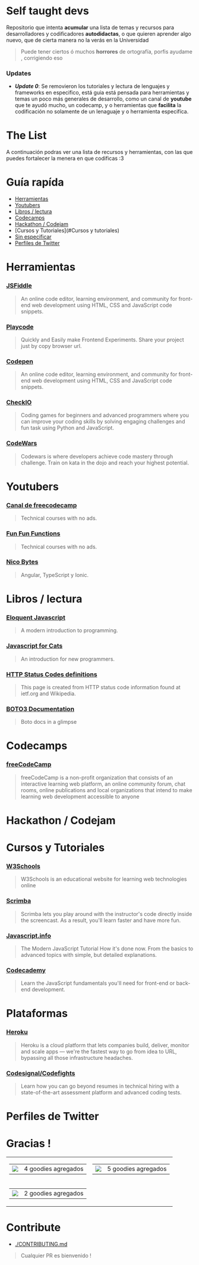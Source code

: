 # Self taught devs

Repositorio que intenta **acumular** una lista de temas y recursos para
desarrolladores y codificadores **autodidactas**, o que quieren aprender algo
nuevo, que de cierta manera no la verás en la Universidad

> Puede tener ciertos ó muchos **horrores** de ortografía, porfis ayudame , 
corrigiendo eso

### Updates

- **_Update 0_**: Se removieron los tutoriales y lectura de lenguajes y
frameworks en especifico, está guia está pensada para herramientas y temas un
poco más generales de desarrollo, como un canal de **youtube** que te ayudó
mucho, un codecamp, y o herramientas que **facilita** la codificación no
solamente de un lenaguaje y o herramienta especifíca.

# The List

A continuación podras ver una lista de recursos y herramientas, con las que
puedes fortalecer la menera en que codificas :3

# Guía rapída

- [Herramientas](#herramientas)
- [Youtubers](#youtubers)
- [Libros / lectura](#libros--lectura)
- [Codecamps](#codecamps)
- [Hackathon / Codejam](#hackathon--codejam)
- [Cursos y Tutoriales](#Cursos y tutoriales)
- [Sin especificar](#sin-especificar)
- [Perfiles de Twitter](#perfiles-de-twitter)

# Herramientas 
### [JSFiddle](https://jsfiddle.net/) 
> An online code editor, learning environment, and community for front-end web
development using HTML, CSS and JavaScript code snippets.
### [Playcode](https://playcode.io/) 
> Quickly and Easily make Frontend Experiments. Share your project just by copy browser url.
### [Codepen](https://codepen.io/) 
> An online code editor, learning environment, and community for front-end web
development using HTML, CSS and JavaScript code snippets.
### [CheckIO](https://checkio.org/) 
> Coding games for beginners and advanced programmers where you can improve your
coding skills by solving engaging challenges and fun task using Python and
JavaScript.
### [CodeWars](https://www.codewars.com/) 
> Codewars is where developers achieve code mastery through challenge. Train on
kata in the dojo and reach your highest potential.

# Youtubers 
### [Canal de freecodecamp](https://www.youtube.com/channel/UC8butISFwT-Wl7EV0hUK0BQ) 
>Technical courses with no ads.
### [Fun Fun Functions](https://www.youtube.com/channel/UCO1cgjhGzsSYb1rsB4bFe4Q) 
> Technical courses with no ads.
### [Nico Bytes](https://www.youtube.com/channel/UCz8-0dWiVLY17Rea7qi2cSQ) 
> Angular, TypeScript y Ionic.

# Libros / lectura 
### [Eloquent Javascript](https://eloquentjavascript.net/) 
> A modern introduction to programming. 
### [Javascript for Cats](http://jsforcats.com/) 
> An introduction for new programmers.
### [HTTP Status Codes definitions](https://www.restapitutorial.com/httpstatuscodes.html) 
> This page is created from HTTP status code information found at ietf.org and
Wikipedia.
### [BOTO3 Documentation](https://boto3.amazonaws.com/v1/documentation/api/latest/index.html) 
> Boto docs in a glimpse

# Codecamps 
### [freeCodeCamp](https://www.freecodecamp.org/) 
> freeCodeCamp is a non-profit organization that consists of an interactive
learning web platform, an online community forum, chat rooms, online
publications and local organizations that intend to make learning web
development accessible to anyone

# Hackathon / Codejam 


# Cursos y Tutoriales 
### [W3Schools](https://www.w3schools.com/) 
> W3Schools is an educational website for learning web technologies online
### [Scrimba](https://scrimba.com/) 
> Scrimba lets you play around with the instructor's code directly inside the
screencast. As a result, you'll learn faster and have more fun.
### [Javascript.info](https://javascript.info/) 
> The Modern JavaScript Tutorial
How it's done now. From the basics to advanced topics with simple, but detailed explanations.
### [Codecademy](https://www.codecademy.com/learn/introduction-to-javascript) 
> Learn the JavaScript fundamentals you'll need for front-end or back-end development.

# Plataformas 
### [Heroku](https://www.heroku.com) 
> Heroku is a cloud platform that lets companies build, deliver, monitor and scale
apps — we're the fastest way to go from idea to URL, bypassing all those
infrastructure headaches.
### [Codesignal/Codefights](https://app.codesignal.com/) 
> Learn how you can go beyond resumes in technical hiring with a state-of-the-art
assessment platform and advanced coding tests.

# Perfiles de Twitter 


# Gracias ! 

<table>
  <tbody>
      <tr>
    <td><table><tbody><tr><td>
        <a href="https://github.com/d3portillo" title="@d3portillo"><img src="https://github.com/d3portillo.png?size=40"/></a>
        </td><td>4 goodies agregados</td></tr>
        </tbody></table></td><td><table><tbody><tr><td>
        <a href="https://github.com/emrivero" title="@emrivero"><img src="https://github.com/emrivero.png?size=40"/></a>
        </td><td>5 goodies agregados</td></tr>
        </tbody></table></td>
    </tr><tr>
    <td><table><tbody><tr><td>
        <a href="https://github.com/glopez97" title="@glopez97"><img src="https://github.com/glopez97.png?size=40"/></a>
        </td><td>2 goodies agregados</td></tr>
        </tbody></table></td>
    </tr>
  </tbody>
</table>

# Contribute
- [./CONTRIBUTING.md](./CONTRIBUTING.md)

> Cualquier PR es bienvenido !
